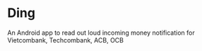 # Ding
An Android app to read out loud incoming money notification for Vietcombank, Techcombank, ACB, OCB
